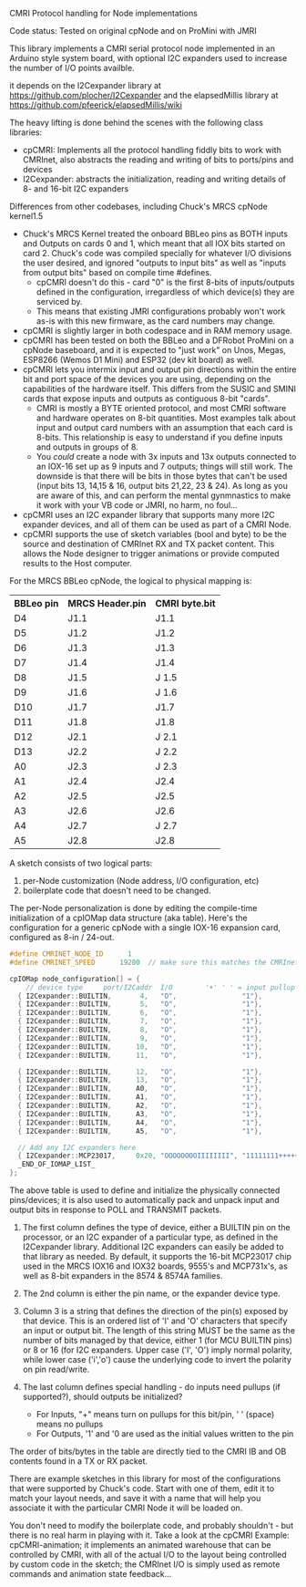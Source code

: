 CMRI Protocol handling for Node implementations

Code status:  Tested on original cpNode and on ProMini with JMRI

This library implements a CMRI serial protocol node implemented in an Arduino style system board,
with optional I2C expanders used to increase the number of I/O points availble.

it depends on the I2Cexpander library at https://github.com/plocher/I2Cexpander 
and the elapsedMillis library at https://github.com/pfeerick/elapsedMillis/wiki

 The heavy lifting is done behind the scenes with the following class libraries:
   * cpCMRI:  Implements all the protocol handling fiddly bits to work with CMRInet, also abstracts the reading and writing of bits to ports/pins and devices
   * I2Cexpander:  abstracts the initialization, reading and writing details of 8- and 16-bit I2C expanders

Differences from other codebases, including Chuck's MRCS cpNode kernel1.5

 *  Chuck's MRCS Kernel treated the onboard BBLeo pins as BOTH inputs and Outputs on cards 0 and 1, which meant that all IOX bits started on card 2.  Chuck's code was compiled specially for whatever I/O divisions the user desired, and ignored "outputs to input bits" as well as "inputs from output bits" based on compile time #defines.
     * cpCMRI doesn't do this - card "0" is the first 8-bits of inputs/outputs defined in the configuration, irregardless of which device(s) they are serviced by.
     * This means that existing JMRI configurations probably won't work as-is with this new firmware, as the card numbers may change.
 * cpCMRI is slightly larger in both codespace and in RAM memory usage.
 * cpCMRI has been tested on both the BBLeo and a DFRobot ProMini on a cpNode baseboard, and it is expected to "just work" on Unos, Megas, ESP8266 (Wemos D1 Mini) and ESP32 (dev kit board) as well.
  * cpCMRI lets you intermix input and output pin directions within the entire bit and port space of the devices you are using, depending on the capabilities of the hardware itself.  This differs from the SUSIC and SMINI cards that expose inputs and outputs as contiguous 8-bit "cards".
     * CMRI is mostly a BYTE oriented protocol, and most CMRI software and hardware operates on 8-bit quantities.  Most examples talk about input and output card numbers with an assumption that each card is 8-bits.   This relationship is easy to understand if you define inputs and outputs in groups of 8.
     * You *could*  create a node with 3x inputs and 13x outputs connected to an IOX-16 set up as 9 inputs and 7 outputs; things will still work. The downside is that there will be bits in those bytes that can't be used (input bits 13, 14,15 & 16,  output bits 21,22, 23 & 24).   As long as you are aware of this, and can perform the mental gynmnastics to make it work with your VB code or JMRI,  no harm, no foul...
  * cpCMRI uses an I2C expander library that supports many more I2C expander devices, and all of them can be used as part of a CMRI Node.
  * cpCMRI supports the use of sketch variables (bool and byte) to be the source and destination of CMRInet RX and TX packet content.  This allows the Node designer to trigger animations or provide computed results to the Host computer.

For the MRCS BBLeo cpNode, the logical to physical mapping is:
<table>
	<tr><th>BBLeo pin 	</th><th>MRCS Header.pin 		</th><th>CMRI byte.bit	</th></td>
	<tr><td>D4          		</td><td>J1.1                 		</td><td>J1.1 </td></tr>
	<tr><td>D5          		</td><td>J1.2                 		</td><td>J1.2 </td></tr>
	<tr><td>D6          		</td><td>J1.3                 		</td><td>J1.3 </td></tr>
	<tr><td>D7          		</td><td>J1.4                 		</td><td>J1.4 </td></tr>
	<tr><td>D8          		</td><td>J1.5                			</td><td>J 1.5 </td></tr>
	<tr><td>D9          		</td><td>J1.6                			</td><td>J 1.6 </td></tr>
	<tr><td>D10         		</td><td>J1.7                 		</td><td>J1.7 </td></tr>
	<tr><td>D11         		</td><td>J1.8                 		</td><td>J1.8 </td></tr>
	<tr><td>D12         		</td><td>J2.1                			</td><td>J 2.1 </td></tr>
	<tr><td>D13         		</td><td>J2.2                			</td><td>J 2.2 </td></tr>
	<tr><td>A0          		</td><td>J2.3                			</td><td>J 2.3 </td></tr>
	<tr><td>A1          		</td><td>J2.4                 		</td><td>J2.4 </td></tr>
	<tr><td>A2          		</td><td>J2.5                 		</td><td>J2.5 </td></tr>
	<tr><td>A3          		</td><td>J2.6                 		</td><td>J2.6 </td></tr>
	<tr><td> A4          		</td><td>J2.7                			</td><td>J 2.7 </td></tr>
	<tr><td>A5          		</td><td>J2.8                 		</td><td>J2.8 </td></tr>
</table>

A sketch consists of two logical parts:

  1. per-Node customization (Node address, I/O configuration, etc)
  2. boilerplate code that doesn't need to be changed.

The per-Node personalization is done by editing the compile-time initialization of a cpIOMap data structure (aka table).  Here's the configuration for a generic cpNode with a single IOX-16 expansion card, configured as 8-in / 24-out.
``` C
#define CMRINET_NODE_ID      1
#define CMRINET_SPEED      19200  // make sure this matches the CMRInet speed set in JMRI

cpIOMap node_configuration[] = {
    // device type     port/I2Caddr  I/O        '+' ' ' = input pullup or HiZ, '0' / '1' = initial value output
  { I2Cexpander::BUILTIN,       4,   "O",                "1"},
  { I2Cexpander::BUILTIN,       5,   "O",                "1"},
  { I2Cexpander::BUILTIN,       6,   "O",                "1"},
  { I2Cexpander::BUILTIN,       7,   "O",                "1"},
  { I2Cexpander::BUILTIN,       8,   "O",                "1"},
  { I2Cexpander::BUILTIN,       9,   "O",                "1"},
  { I2Cexpander::BUILTIN,      10,   "O",                "1"},
  { I2Cexpander::BUILTIN,      11,   "O",                "1"},

  { I2Cexpander::BUILTIN,      12,   "O",                "1"},
  { I2Cexpander::BUILTIN,      13,   "O",                "1"},
  { I2Cexpander::BUILTIN,      A0,   "O",                "1"},
  { I2Cexpander::BUILTIN,      A1,   "O",                "1"},
  { I2Cexpander::BUILTIN,      A2,   "O",                "1"},
  { I2Cexpander::BUILTIN,      A3,   "O",                "1"},
  { I2Cexpander::BUILTIN,      A4,   "O",                "1"},
  { I2Cexpander::BUILTIN,      A5,   "O",                "1"},

  // Add any I2C expanders here
  { I2Cexpander::MCP23017,     0x20, "OOOOOOOOIIIIIIII", "11111111++++++++"},
  _END_OF_IOMAP_LIST_
};
```


The above table is used to define and initialize the physically connected pins/devices; it is also used to automatically pack and unpack input and output bits in response to POLL and TRANSMIT packets.

  1. The first column defines the type of device, either a BUILTIN pin on the processor,  or an I2C expander of a particular type, as defined in the I2Cexpander library.    Additional I2C expanders can easily be added to that library as needed.    By default, it supports the 16-bit MCP23017 chip used in the MRCS IOX16 and IOX32 boards,    9555's and MCP731x's, as well as 8-bit expanders in the 8574 & 8574A families.    
 
  2. The 2nd column is either the pin name, or the expander device type.

  3.  Column 3 is a string that defines the direction of the pin(s) exposed by that device.    This is an ordered list of 'I' and 'O' characters that specify an input or output bit.   The length of this string MUST be the same as the number of bits managed by that device,   either 1 (for MCU BUILTIN pins) or 8 or 16 (for I2C expanders.    Upper case ('I', 'O') imply normal polarity, while lower case ('i','o') cause the underlying  code to invert the polarity on pin read/write.
 
  4. The last column defines special handling - do inputs need pullups (if supported?), should outputs be initialized?
      *   For Inputs, "+" means turn on pullups for this bit/pin, ' ' (space) means no pullups
      *   For Outputs, '1' and '0 are used as the initial values written to the pin

The order of bits/bytes in the table are directly tied to the CMRI IB and OB contents found in a TX or RX packet.

There are example sketches in this library for most of the configurations that were supported by Chuck's code.
Start with one of them, edit it to match your layout needs, and save it with a name that will help you associate it with the particular CMRI Node it will be loaded on.

You don't need to modify the boilerplate code, and probably shouldn't - but there is no real harm in playing with it.  Take a look at the cpCMRI Example: cpCMRI-animation; it implements an animated warehouse that can be controlled by CMRI, with all of the actual I/O to the layout being controlled by custom code in the sketch;  the CMRInet I/O is simply used as remote commands and animation state feedback...


 
